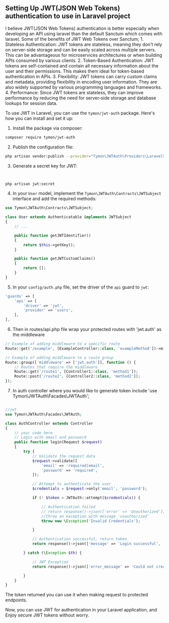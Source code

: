 ## Setting Up JWT(JSON Web Tokens) authentication to use in Laravel project

I believe JWT(JSON Web Tokens) authentication is better especially when developing an API using laravel than the default Sanctum which comes with laravel.
    Some of the benefits of JWT Web Tokens over Sanctum; 
        1. Stateless Authentication: 
            JWT tokens are stateless, meaning they don't rely on server-side storage and can be easily scaled across multiple servers. This can be advantageous for microservices architectures or when building APIs consumed by various clients.
        2. Token-Based Authentication: 
            JWT tokens are self-contained and contain all necessary information about the user and their permissions. This makes them ideal for token-based authentication in APIs.
        3. Flexibility: 
            JWT tokens can carry custom claims and metadata, providing flexibility in encoding user information. They are also widely supported by various programming languages and frameworks.
        4. Performance: 
            Since JWT tokens are stateless, they can improve performance by reducing the need for server-side storage and database lookups for session data.

To use JWT in Laravel, you can use the `tymon/jwt-auth` package. Here's how you can install and set it up:

1. Install the package via composer:

```bash
composer require tymon/jwt-auth
```

2. Publish the configuration file:

```bash
php artisan vendor:publish --provider="Tymon\JWTAuth\Providers\LaravelServiceProvider"
```

3. Generate a secret key for JWT:

```bash


php artisan jwt:secret
```

4. In your `User` model, implement the `Tymon\JWTAuth\Contracts\JWTSubject` interface and add the required methods:

```php
use Tymon\JWTAuth\Contracts\JWTSubject;

class User extends Authenticatable implements JWTSubject
{
    // ...

    public function getJWTIdentifier()
    {
        return $this->getKey();
    }

    public function getJWTCustomClaims()
    {
        return [];
    }
}
```

5. In your `config/auth.php` file, set the driver of the `api` guard to `jwt`:

```php
'guards' => [
    'api' => [
        'driver' => 'jwt',
        'provider' => 'users',
    ],
],
```

6. Then in routes/api.php file wrap your protected routes with 'jwt.auth' as the middleware

```php
// Example of adding middleware to a specific route
Route::get('/example', [ExampleController::class, 'exampleMethod'])->middleware('jwt.auth');

// Example of adding middleware to a route group
Route::group(['middleware' => ['jwt.auth']], function () {
    // Routes that require the middleware
    Route::get('/route1', [Controller1::class, 'method1']);
    Route::post('/route2', [Controller2::class, 'method2']);
});
```

7. In auth controller where you would like to generate token include  'use Tymon\JWTAuth\Facades\JWTAuth';

```php

//jwt
use Tymon\JWTAuth\Facades\JWTAuth;

class AuthController extends Controller
{
    // your code here
    // Login with email and password
    public function login(Request $request)
    {
        try {
            // Validate the request data
            $request->validate([
                'email' => 'required|email',
                'password' => 'required',
            ]);

            // Attempt to authenticate the user
            $credentials = $request->only('email', 'password');

            if (! $token = JWTAuth::attempt($credentials)) {

                // Authentication failed
                // return response()->json(['error' => 'Unauthorized'], 401);
                //throw an exception with message 'unauthorized'
                throw new \Exception('Invalid Credentials');

            }

            // Authentication successful, return token
            return response()->json(['message' => 'Login successful', 'token' => $token], 200);

        } catch (\Exception $th) {

            // JWT Exception
            return response()->json(['error_message' => 'Could not create token', 'error' => $th->getMessage()], 500);

        }
    }
}
```

The token returned you can use it when making request to protected endpoints.

Now, you can use JWT for authentication in your Laravel application, and Enjoy secure JWT tokens without worry. 
